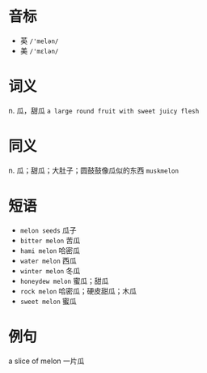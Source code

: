 # 音标

- 英 `/'melən/`
- 美 `/'mɛlən/`

# 词义

n. 瓜，甜瓜
`a large round fruit with sweet juicy flesh`

# 同义

n. 瓜；甜瓜；大肚子；圆鼓鼓像瓜似的东西
`muskmelon`

# 短语

- `melon seeds` 瓜子
- `bitter melon` 苦瓜
- `hami melon` 哈密瓜
- `water melon` 西瓜
- `winter melon` 冬瓜
- `honeydew melon` 蜜瓜；甜瓜
- `rock melon` 哈密瓜；硬皮甜瓜；木瓜
- `sweet melon` 蜜瓜

# 例句

a slice of melon
一片瓜


